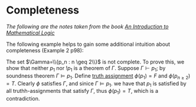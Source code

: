 # Completeness

_The following are the notes taken from the book [An Introduction to Mathematical Logic](https://www.amazon.com/Introduction-Mathematical-Logic-Dover-Mathematics/dp/0486497852)_

The following example helps to gain some additional intuition about completeness (Example 2 p98):

The set $\Gamma=\\{p_n : n \geq 2\\}$ is not complete. To prove this, we show that neither $p_1$ nor $!p_1$ is a theorem of $\Gamma$. Suppose $\Gamma \vdash p_1$; by soundness theorem $\Gamma \vDash p_1$. Define [truth assignment](https://github.com/marti-1/notebooks/blob/master/math/on-truth-assignment.md) $\phi(p_1) = F$ and $\phi(p_{n \geq 2}) = T$. Clearly $\phi$ satisfies $\Gamma$, and sinice $\Gamma \vDash p_1$. we have that $p_1$ is satisfied by all truthh-assignments that satisfy $\Gamma$, thus $\phi(p_1)=T$, which is a contradiction.

